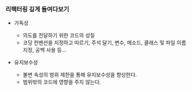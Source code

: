 ### 리팩터링 깊게 들여다보기

- 가독성

  - 의도를 전달하기 위한 코드의 성질
  - 코딩 컨벤션을 지정하고 따르기, 주석 달기, 변수, 메소드, 클래스 및 파일 이름지정, 공백 사용 등...

- 유지보수성
  - 불변 속성의 범위 제한을 통해 유지보수성을 향상한다.
  - 범위밖의 코드에 영향을 주지 않는다.
